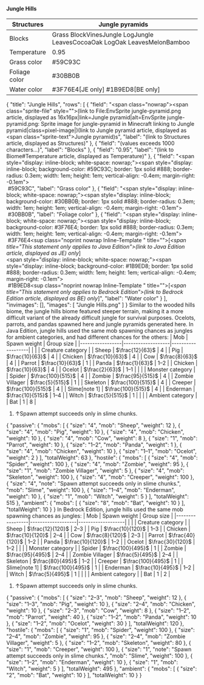 #### Jungle Hills
| Structures    | Jungle pyramids                                                          |
|---------------|--------------------------------------------------------------------------|
| Blocks        | Grass BlockVinesJungle LogJungle LeavesCocoaOak LogOak LeavesMelonBamboo |
| Temperature   | 0.95                                                                     |
| Grass color   | #59C93C                                                                  |
| Foliage color | #30BB0B                                                                  |
| Water color   | #3F76E4‌[JE  only] #1B9ED8‌[BE  only]                                    |

{
    "title": "Jungle Hills",
    "rows": [
        {
            "field": "<span class=\"nowrap\"><span class=\"sprite-file\" style=\"\">(link to File:EnvSprite jungle-pyramid.png article, displayed as 16x16px|link=Jungle pyramid|alt=EnvSprite jungle-pyramid.png: Sprite image for jungle-pyramid in Minecraft linking to Jungle pyramid|class=pixel-image|)</span>(link to Jungle pyramid article, displayed as <span class=\"sprite-text\">Jungle pyramid</span>)</span>s",
            "label": "(link to Structures article, displayed as Structures)"
        },
        {
            "field": "(values exceeds 1000 characters...)",
            "label": "Blocks"
        },
        {
            "field": "0.95",
            "label": "(link to Biome#Temperature article, displayed as Temperature)"
        },
        {
            "field": "<span style=\"display: inline-block; white-space: nowrap;\"><span style=\"display: inline-block; background-color: #59C93C; border: 1px solid #888; border-radius: 0.3em; width: 1em; height: 1em; vertical-align: -0.4em; margin-right: -0.1em\"><br></span> #59C93C</span>",
            "label": "Grass color"
        },
        {
            "field": "<span style=\"display: inline-block; white-space: nowrap;\"><span style=\"display: inline-block; background-color: #30BB0B; border: 1px solid #888; border-radius: 0.3em; width: 1em; height: 1em; vertical-align: -0.4em; margin-right: -0.1em\"><br></span> #30BB0B</span>",
            "label": "Foliage color"
        },
        {
            "field": "<span style=\"display: inline-block; white-space: nowrap;\"><span style=\"display: inline-block; background-color: #3F76E4; border: 1px solid #888; border-radius: 0.3em; width: 1em; height: 1em; vertical-align: -0.4em; margin-right: -0.1em\"><br></span> #3F76E4</span>‌<sup class=\"noprint nowrap Inline-Template \" title=\"\">[<i><span title=\"This statement only applies to Java Edition\">(link to Java Edition article, displayed as JE)  only</span></i>]</sup><br><span style=\"display: inline-block; white-space: nowrap;\"><span style=\"display: inline-block; background-color: #1B9ED8; border: 1px solid #888; border-radius: 0.3em; width: 1em; height: 1em; vertical-align: -0.4em; margin-right: -0.1em\"><br></span> #1B9ED8</span>‌<sup class=\"noprint nowrap Inline-Template \" title=\"\">[<i><span title=\"This statement only applies to Bedrock Edition\">(link to Bedrock Edition article, displayed as BE)  only</span></i>]</sup>",
            "label": "Water color"
        }
    ],
    "invimages": [],
    "images": [
        "Jungle Hills.png"
    ]
}
Similar to the wooded hills biome, the jungle hills biome featured steeper terrain, making it a more difficult variant of the already difficult jungle for survival purposes. Ocelots, parrots, and pandas spawned here and jungle pyramids generated here.
In Java Edition, jungle hills used the same mob spawning chances as jungles for ambient categories, and had different chances for the others:
| Mob             | Spawn weight      | Group size        |
|-----------------|-------------------|-------------------|
|                 |                   | Creature category |
| Sheep           | $\frac{12}{63}$   | 4                 |
| Pig             | $\frac{10}{63}$   | 4                 |
| Chicken         | $\frac{10}{63}$   | 4                 |
| Cow             | $\frac{8}{63}$    | 4                 |
| Parrot          | $\frac{10}{63}$   | 1                 |
| Panda           | $\frac{1}{63}$    | 1–2               |
| Chicken         | $\frac{10}{63}$   | 4                 |
| Ocelot          | $\frac{2}{63}$    | 1–1               |
|                 |                   | Monster category  |
| Spider          | $\frac{100}{515}$ | 4                 |
| Zombie          | $\frac{95}{515}$  | 4                 |
| Zombie Villager | $\frac{5}{515}$   | 1                 |
| Skeleton        | $\frac{100}{515}$ | 4                 |
| Creeper         | $\frac{100}{515}$ | 4                 |
| Slime[note 1]   | $\frac{100}{515}$ | 4                 |
| Enderman        | $\frac{10}{515}$  | 1–4               |
| Witch           | $\frac{5}{515}$   | 1                 |
|                 |                   | Ambient category  |
| Bat             | 1                 | 8                 |

1. ↑Spawn attempt succeeds only in slime chunks.

{ "passive": { "mobs": [ { "size": "4", "mob": "Sheep", "weight": 12 }, { "size": "4", "mob": "Pig", "weight": 10 }, { "size": "4", "mob": "Chicken", "weight": 10 }, { "size": "4", "mob": "Cow", "weight": 8 }, { "size": "1", "mob": "Parrot", "weight": 10 }, { "size": "1&ndash;2", "mob": "Panda", "weight": 1 }, { "size": "4", "mob": "Chicken", "weight": 10 }, { "size": "1&ndash;1", "mob": "Ocelot", "weight": 2 } ], "totalWeight": 63 }, "hostile": { "mobs": [ { "size": "4", "mob": "Spider", "weight": 100 }, { "size": "4", "mob": "Zombie", "weight": 95 }, { "size": "1", "mob": "Zombie Villager", "weight": 5 }, { "size": "4", "mob": "Skeleton", "weight": 100 }, { "size": "4", "mob": "Creeper", "weight": 100 }, { "size": "4", "note": "Spawn attempt succeeds only in slime chunks.", "mob": "Slime", "weight": 100 }, { "size": "1&ndash;4", "mob": "Enderman", "weight": 10 }, { "size": "1", "mob": "Witch", "weight": 5 } ], "totalWeight": 515 }, "ambient": { "mobs": [ { "size": "8", "mob": "Bat", "weight": 10 } ], "totalWeight": 10 } }
In Bedrock Edition, jungle hills used the same mob spawning chances as jungles:
| Mob             | Spawn weight      | Group size        |
|-----------------|-------------------|-------------------|
|                 |                   | Creature category |
| Sheep           | $\frac{12}{120}$  | 2–3               |
| Pig             | $\frac{10}{120}$  | 1–3               |
| Chicken         | $\frac{10}{120}$  | 2–4               |
| Cow             | $\frac{8}{120}$   | 2–3               |
| Parrot          | $\frac{40}{120}$  | 1–2               |
| Panda           | $\frac{10}{120}$  | 1–2               |
| Ocelot          | $\frac{30}{120}$  | 1–2               |
|                 |                   | Monster category  |
| Spider          | $\frac{100}{495}$ | 1                 |
| Zombie          | $\frac{95}{495}$  | 2–4               |
| Zombie Villager | $\frac{5}{495}$   | 2–4               |
| Skeleton        | $\frac{80}{495}$  | 1–2               |
| Creeper         | $\frac{100}{495}$ | 1                 |
| Slime[note 1]   | $\frac{100}{495}$ | 1                 |
| Enderman        | $\frac{10}{495}$  | 1–2               |
| Witch           | $\frac{5}{495}$   | 1                 |
|                 |                   | Ambient category  |
| Bat             | 1                 | 2                 |

1. ↑Spawn attempt succeeds only in slime chunks.

{ "passive": { "mobs": [ { "size": "2&ndash;3", "mob": "Sheep", "weight": 12 }, { "size": "1&ndash;3", "mob": "Pig", "weight": 10 }, { "size": "2&ndash;4", "mob": "Chicken", "weight": 10 }, { "size": "2&ndash;3", "mob": "Cow", "weight": 8 }, { "size": "1&ndash;2", "mob": "Parrot", "weight": 40 }, { "size": "1&ndash;2", "mob": "Panda", "weight": 10 }, { "size": "1&ndash;2", "mob": "Ocelot", "weight": 30 } ], "totalWeight": 120 }, "hostile": { "mobs": [ { "size": "1", "mob": "Spider", "weight": 100 }, { "size": "2&ndash;4", "mob": "Zombie", "weight": 95 }, { "size": "2&ndash;4", "mob": "Zombie Villager", "weight": 5 }, { "size": "1&ndash;2", "mob": "Skeleton", "weight": 80 }, { "size": "1", "mob": "Creeper", "weight": 100 }, { "size": "1", "note": "Spawn attempt succeeds only in slime chunks.", "mob": "Slime", "weight": 100 }, { "size": "1&ndash;2", "mob": "Enderman", "weight": 10 }, { "size": "1", "mob": "Witch", "weight": 5 } ], "totalWeight": 495 }, "ambient": { "mobs": [ { "size": "2", "mob": "Bat", "weight": 10 } ], "totalWeight": 10 } }

